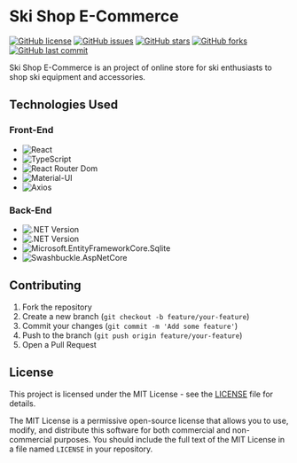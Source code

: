# Ski Shop E-Commerce

[![GitHub license](https://img.shields.io/github/license/ricardocardoso-dev/ski-shop-e-commerce?color=brightgreen)](https://github.com/ricardocardoso-dev/ski-shop-e-commerce/blob/main/LICENSE)
[![GitHub issues](https://img.shields.io/github/issues/ricardocardoso-dev/ski-shop-e-commerce?color=brightgreen)](https://github.com/ricardocardoso-dev/ski-shop-e-commerce/issues)
[![GitHub stars](https://img.shields.io/github/stars/ricardocardoso-dev/ski-shop-e-commerce?color=brightgreen)](https://github.com/ricardocardoso-dev/ski-shop-e-commerce/stargazers)
[![GitHub forks](https://img.shields.io/github/forks/ricardocardoso-dev/ski-shop-e-commerce?color=brightgreen)](https://github.com/ricardocardoso-dev/ski-shop-e-commerce/network)
[![GitHub last commit](https://img.shields.io/github/last-commit/ricardocardoso-dev/ski-shop-e-commerce?color=brightgreen)](https://github.com/ricardocardoso-dev/ski-shop-e-commerce/commits/main)

Ski Shop E-Commerce is an project of online store for ski enthusiasts to shop ski equipment and accessories.

## Technologies Used

<h3>Front-End</h3>  

- ![React](https://img.shields.io/badge/React-18.2.0-blue)
- ![TypeScript](https://img.shields.io/badge/TypeScript-4.9.5-blue)
- ![React Router Dom](https://img.shields.io/badge/React%20Router%20Dom-6.16.0-blue)
- ![Material-UI](https://img.shields.io/badge/Material--UI-5.14.4-blue)
- ![Axios](https://img.shields.io/badge/Axios-1.5.0-blue)

<h3>Back-End</h3>  

- ![.NET Version](https://img.shields.io/badge/.NET-7.0-purple)
- ![.NET Version](https://img.shields.io/badge/CSharp-11.0-purple)
- ![Microsoft.EntityFrameworkCore.Sqlite](https://img.shields.io/badge/Sqlite-7.0.9-purple)
- ![Swashbuckle.AspNetCore](https://img.shields.io/badge/Swashbuckle-6.5.0-purple)

## Contributing

1. Fork the repository
2. Create a new branch (`git checkout -b feature/your-feature`)
3. Commit your changes (`git commit -m 'Add some feature'`)
4. Push to the branch (`git push origin feature/your-feature`)
5. Open a Pull Request


## License

This project is licensed under the MIT License - see the [LICENSE](LICENSE) file for details.

The MIT License is a permissive open-source license that allows you to use, modify, and distribute this software for both commercial and non-commercial purposes. You should include the full text of the MIT License in a file named `LICENSE` in your repository.
